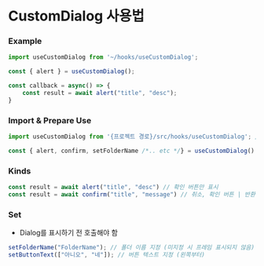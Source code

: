 CustomDialog 사용법
=================

### Example
```javascript
import useCustomDialog from '~/hooks/useCustomDialog';

const { alert } = useCustomDialog();

const callback = async() => { 
    const result = await alert("title", "desc");
}
```

### Import & Prepare Use
```javascript
import useCustomDialog from '{프로젝트 경로}/src/hooks/useCustomDialog'; // 상대 경로 사용

const { alert, confirm, setFolderName /*.. etc */} = useCustomDialog() // 필요한 것만 불러와서 사용
```

### Kinds
```javascript
const result = await alert("title", "desc") // 확인 버튼만 표시
const result = await confirm("title", "message") // 취소, 확인 버튼 | 반환 값: 확인 여부(Boolean)
```

### Set

- Dialog를 표시하기 전 호출해야 함
```javascript
setFolderName("FolderName"); // 폴더 이름 지정 (미지정 시 프레임 표시되지 않음)
setButtonText(["아니오", "네"]); // 버튼 텍스트 지정 (왼쪽부터)
```